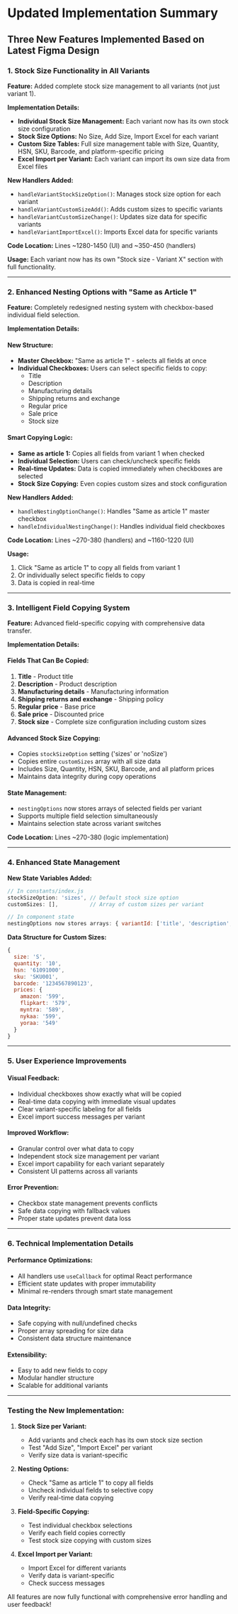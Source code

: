 # Updated Implementation Summary

## Three New Features Implemented Based on Latest Figma Design

### 1. **Stock Size Functionality in All Variants**

**Feature:** Added complete stock size management to all variants (not just variant 1).

**Implementation Details:**
- **Individual Stock Size Management:** Each variant now has its own stock size configuration
- **Stock Size Options:** No Size, Add Size, Import Excel for each variant
- **Custom Size Tables:** Full size management table with Size, Quantity, HSN, SKU, Barcode, and platform-specific pricing
- **Excel Import per Variant:** Each variant can import its own size data from Excel files

**New Handlers Added:**
- `handleVariantStockSizeOption()`: Manages stock size option for each variant
- `handleVariantCustomSizeAdd()`: Adds custom sizes to specific variants
- `handleVariantCustomSizeChange()`: Updates size data for specific variants
- `handleVariantImportExcel()`: Imports Excel data for specific variants

**Code Location:** Lines ~1280-1450 (UI) and ~350-450 (handlers)

**Usage:** Each variant now has its own "Stock size - Variant X" section with full functionality.

---

### 2. **Enhanced Nesting Options with "Same as Article 1"**

**Feature:** Completely redesigned nesting system with checkbox-based individual field selection.

**Implementation Details:**

#### **New Structure:**
- **Master Checkbox:** "Same as article 1" - selects all fields at once
- **Individual Checkboxes:** Users can select specific fields to copy:
  - Title
  - Description
  - Manufacturing details
  - Shipping returns and exchange
  - Regular price
  - Sale price
  - Stock size

#### **Smart Copying Logic:**
- **Same as article 1:** Copies all fields from variant 1 when checked
- **Individual Selection:** Users can check/uncheck specific fields
- **Real-time Updates:** Data is copied immediately when checkboxes are selected
- **Stock Size Copying:** Even copies custom sizes and stock configuration

**New Handlers Added:**
- `handleNestingOptionChange()`: Handles "Same as article 1" master checkbox
- `handleIndividualNestingChange()`: Handles individual field checkboxes

**Code Location:** Lines ~270-380 (handlers) and ~1160-1220 (UI)

**Usage:** 
1. Click "Same as article 1" to copy all fields from variant 1
2. Or individually select specific fields to copy
3. Data is copied in real-time

---

### 3. **Intelligent Field Copying System**

**Feature:** Advanced field-specific copying with comprehensive data transfer.

**Implementation Details:**

#### **Fields That Can Be Copied:**
1. **Title** - Product title
2. **Description** - Product description
3. **Manufacturing details** - Manufacturing information
4. **Shipping returns and exchange** - Shipping policy
5. **Regular price** - Base price
6. **Sale price** - Discounted price
7. **Stock size** - Complete size configuration including custom sizes

#### **Advanced Stock Size Copying:**
- Copies `stockSizeOption` setting ('sizes' or 'noSize')
- Copies entire `customSizes` array with all size data
- Includes Size, Quantity, HSN, SKU, Barcode, and all platform prices
- Maintains data integrity during copy operations

#### **State Management:**
- `nestingOptions` now stores arrays of selected fields per variant
- Supports multiple field selection simultaneously
- Maintains selection state across variant switches

**Code Location:** Lines ~270-380 (logic implementation)

---

### 4. **Enhanced State Management**

**New State Variables Added:**
```javascript
// In constants/index.js
stockSizeOption: 'sizes', // Default stock size option
customSizes: [],          // Array of custom sizes per variant

// In component state
nestingOptions now stores arrays: { variantId: ['title', 'description', ...] }
```

**Data Structure for Custom Sizes:**
```javascript
{
  size: 'S',
  quantity: '10',
  hsn: '61091000',
  sku: 'SKU001',
  barcode: '1234567890123',
  prices: {
    amazon: '599',
    flipkart: '579',
    myntra: '589',
    nykaa: '599',
    yoraa: '549'
  }
}
```

---

### 5. **User Experience Improvements**

#### **Visual Feedback:**
- Individual checkboxes show exactly what will be copied
- Real-time data copying with immediate visual updates
- Clear variant-specific labeling for all fields
- Excel import success messages per variant

#### **Improved Workflow:**
- Granular control over what data to copy
- Independent stock size management per variant
- Excel import capability for each variant separately
- Consistent UI patterns across all variants

#### **Error Prevention:**
- Checkbox state management prevents conflicts
- Safe data copying with fallback values
- Proper state updates prevent data loss

---

### 6. **Technical Implementation Details**

#### **Performance Optimizations:**
- All handlers use `useCallback` for optimal React performance
- Efficient state updates with proper immutability
- Minimal re-renders through smart state management

#### **Data Integrity:**
- Safe copying with null/undefined checks
- Proper array spreading for size data
- Consistent data structure maintenance

#### **Extensibility:**
- Easy to add new fields to copy
- Modular handler structure
- Scalable for additional variants

---

### **Testing the New Implementation:**

1. **Stock Size per Variant:**
   - Add variants and check each has its own stock size section
   - Test "Add Size", "Import Excel" per variant
   - Verify size data is variant-specific

2. **Nesting Options:**
   - Check "Same as article 1" to copy all fields
   - Uncheck individual fields to selective copy
   - Verify real-time data copying

3. **Field-Specific Copying:**
   - Test individual checkbox selections
   - Verify each field copies correctly
   - Test stock size copying with custom sizes

4. **Excel Import per Variant:**
   - Import Excel for different variants
   - Verify data is variant-specific
   - Check success messages

All features are now fully functional with comprehensive error handling and user feedback!
